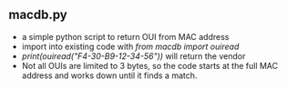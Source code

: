 ## macdb.py
* a simple python script to return OUI from MAC address
* import into existing code with *from macdb import ouiread*
* *print(ouiread("F4-30-B9-12-34-56"))* will return the vendor
* Not all OUIs are limited to 3 bytes, so the code starts at the full MAC address and works down until it finds a match.
